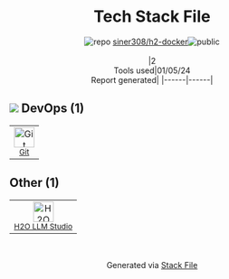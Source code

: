 <!--
&lt;--- Readme.md Snippet without images Start ---&gt;
## Tech Stack
siner308/h2-docker is built on the following main stack:

- [H2O LLM Studio](https://github.com/h2oai/h2o-llmstudio) – Large Language Model Tools

Full tech stack [here](/techstack.md)

&lt;--- Readme.md Snippet without images End ---&gt;

&lt;--- Readme.md Snippet with images Start ---&gt;
## Tech Stack
siner308/h2-docker is built on the following main stack:

- <img width='25' height='25' src='https://img.stackshare.io/service/49018/default_1ecb6c1404a437603a47d836daa28be8612b98f5.png' alt='H2O LLM Studio'/> [H2O LLM Studio](https://github.com/h2oai/h2o-llmstudio) – Large Language Model Tools

Full tech stack [here](/techstack.md)

&lt;--- Readme.md Snippet with images End ---&gt;
-->
<div align="center">

# Tech Stack File
![](https://img.stackshare.io/repo.svg "repo") [siner308/h2-docker](https://github.com/siner308/h2-docker)![](https://img.stackshare.io/public_badge.svg "public")
<br/><br/>
|2<br/>Tools used|01/05/24 <br/>Report generated|
|------|------|
</div>

## <img src='https://img.stackshare.io/devops.svg'/> DevOps (1)
<table><tr>
  <td align='center'>
  <img width='36' height='36' src='https://img.stackshare.io/service/1046/git.png' alt='Git'>
  <br>
  <sub><a href="http://git-scm.com/">Git</a></sub>
  <br>
  <sub></sub>
</td>

</tr>
</table>

## Other (1)
<table><tr>
  <td align='center'>
  <img width='36' height='36' src='https://img.stackshare.io/service/49018/default_1ecb6c1404a437603a47d836daa28be8612b98f5.png' alt='H2O LLM Studio'>
  <br>
  <sub><a href="https://github.com/h2oai/h2o-llmstudio">H2O LLM Studio</a></sub>
  <br>
  <sub></sub>
</td>

</tr>
</table>

<br/>
<div align='center'>

Generated via [Stack File](https://github.com/marketplace/stack-file)
